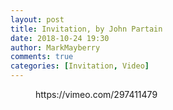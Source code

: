 ```yaml
---
layout: post
title: Invitation, by John Partain
date: 2018-10-24 19:30
author: MarkMayberry
comments: true
categories: [Invitation, Video]
---
```

<!-- wp:core-embed/vimeo {"url":"https://vimeo.com/297411479","type":"video","providerNameSlug":"vimeo","className":"wp-embed-aspect-4-3 wp-has-aspect-ratio"} -->
<figure class="wp-block-embed-vimeo wp-block-embed is-type-video is-provider-vimeo wp-embed-aspect-4-3 wp-has-aspect-ratio"><div class="wp-block-embed__wrapper">
https://vimeo.com/297411479
</div></figure>
<!-- /wp:core-embed/vimeo -->
